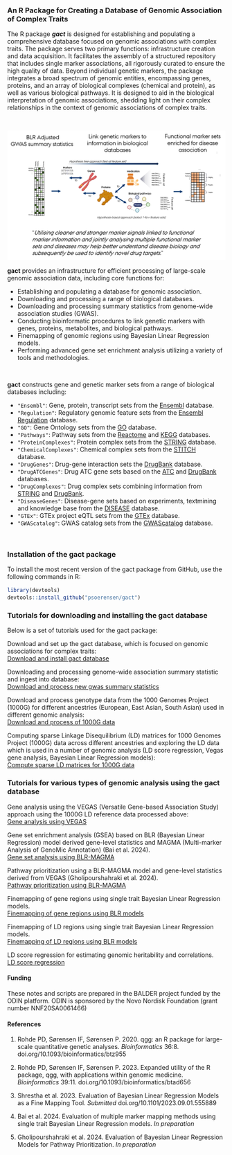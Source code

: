 
<!-- README.md is generated from README.Rmd. Please edit that file -->

### An R Package for Creating a Database of Genomic Association of Complex Traits

The R package ***gact*** is designed for establishing and populating a
comprehensive database focused on genomic associations with complex
traits. The package serves two primary functions: infrastructure
creation and data acquisition. It facilitates the assembly of a
structured repository that includes single marker associations, all
rigorously curated to ensure the high quality of data. Beyond individual
genetic markers, the package integrates a broad spectrum of genomic
entities, encompassing genes, proteins, and an array of biological
complexes (chemical and protein), as well as various biological
pathways. It is designed to aid in the biological interpretation of
genomic associations, shedding light on their complex relationships in
the context of genomic associations of complex traits.

<br>

![](Images/Concept.png) <br>

**gact** provides an infrastructure for efficient processing of
large-scale genomic association data, including core functions for:

- Establishing and populating a database for genomic association.
- Downloading and processing a range of biological databases.
- Downloading and processing summary statistics from genome-wide
  association studies (GWAS).
- Conducting bioinformatic procedures to link genetic markers with
  genes, proteins, metabolites, and biological pathways.
- Finemapping of genomic regions using Bayesian Linear Regression
  models.
- Performing advanced gene set enrichment analysis utilizing a variety
  of tools and methodologies.

<br>

**gact** constructs gene and genetic marker sets from a range of
biological databases including:

- `"Ensembl"`: Gene, protein, transcript sets from the
  [Ensembl](https://www.ensembl.org/index.html) database.
- `"Regulation"`: Regulatory genomic feature sets from the [Ensembl
  Regulation](https://www.ensembl.org/info/genome/funcgen/index.html)
  database.
- `"GO"`: Gene Ontology sets from the [GO](https://geneontology.org)
  database.
- `"Pathways"`: Pathway sets from the [Reactome](https://reactome.org)
  and [KEGG](https://www.genome.jp/kegg/pathway.html) databases.
- `"ProteinComplexes"`: Protein complex sets from the
  [STRING](https://string-db.org) database.
- `"ChemicalComplexes"`: Chemical complex sets from the
  [STITCH](http://stitch.embl.de/) database.
- `"DrugGenes"`: Drug-gene interaction sets the
  [DrugBank](https://go.drugbank.com) database.
- `"DrugATCGenes"`: Drug ATC gene sets based on the
  [ATC](https://www.whocc.no/atc_ddd_index/) and
  [DrugBank](https://go.drugbank.com) databases.
- `"DrugComplexes"`: Drug complex sets combining information from
  [STRING](https://string-db.org) and
  [DrugBank](https://go.drugbank.com).
- `"DiseaseGenes"`: Disease-gene sets based on experiments, textmining
  and knowledge base from the
  [DISEASE](https://diseases.jensenlab.org/Search) database.
- `"GTEx"`: GTEx project eQTL sets from the
  [GTEx](https://www.gtexportal.org/home/downloads/adult-gtex/overview)
  database.
- `"GWAScatalog"`: GWAS catalog sets from the
  [GWAScatalog](https://www.ebi.ac.uk/gwas/) database.

<br>

### Installation of the gact package

To install the most recent version of the gact package from GitHub, use
the following commands in R:

``` r
library(devtools)
devtools::install_github("psoerensen/gact")
```

### Tutorials for downloading and installing the gact database

Below is a set of tutorials used for the gact package:

Download and set up the gact database, which is focused on genomic
associations for complex traits:  
[Download and install gact
database](Document/Download_and_install_gact_database.html)

Downloading and processing genome-wide association summary statistic and
ingest into database:  
[Download and process new gwas summary
statistics](Document/Download_and_process_gwas.html)

Download and process genotype data from the 1000 Genomes Project (1000G)
for different ancestries (European, East Asian, South Asian) used in
different genomic analysis:  
[Download and process of 1000G data](Document/Process_1000G.html)

Computing sparse Linkage Disequilibrium (LD) matrices for 1000 Genomes
Project (1000G) data across different ancestries and exploring the LD
data which is used in a number of genomic analysis (LD score regression,
Vegas gene analysis, Bayesian Linear Regression models):  
[Compute sparse LD matrices for 1000G
data](Document/Compute_sparseLD_1000G.html)

### Tutorials for various types of genomic analysis using the gact database

Gene analysis using the VEGAS (Versatile Gene-based Association Study)
approach using the 1000G LD reference data processed above:  
[Gene analysis using VEGAS](Document/Gene_analysis_vegas.html)

Gene set enrichment analysis (GSEA) based on BLR (Bayesian Linear
Regression) model derived gene-level statistics and MAGMA (Multi-marker
Analysis of GenoMic Annotation) (Bai et al. 2024).  
[Gene set analysis using
BLR-MAGMA](Document/Gene_set_analysis_blr_magma.html)

Pathway prioritization using a BLR-MAGMA model and gene-level statistics
derived from VEGAS (Gholipourshahraki et al. 2024).  
[Pathway prioritization using
BLR-MAGMA](Document/Pathway_prioritization_blr_magma.html)

Finemapping of gene regions using single trait Bayesian Linear
Regression models.  
[Finemapping of gene regions using BLR
models](Document/Finemapping_gene_regions_blr.html)

Finemapping of LD regions using single trait Bayesian Linear Regression
models.  
[Finemapping of LD regions using BLR
models](Document/Finemapping_ld_regions_blr.html)

LD score regression for estimating genomic heritability and
correlations.  
[LD score regression](Document/LD_score_regression.html)

#### Funding

These notes and scripts are prepared in the BALDER project funded by the
ODIN platform. ODIN is sponsored by the Novo Nordisk Foundation (grant
number NNF20SA0061466)

#### References

1.  Rohde PD, Sørensen IF, Sørensen P. 2020. qgg: an R package for
    large-scale quantitative genetic analyses. *Bioinformatics* 36:8.
    doi.org/10.1093/bioinformatics/btz955

2.  Rohde PD, Sørensen IF, Sørensen P. 2023. Expanded utility of the R
    package, qgg, with applications within genomic medicine.
    *Bioinformatics* 39:11. doi.org/10.1093/bioinformatics/btad656

3.  Shrestha et al. 2023. Evaluation of Bayesian Linear Regression
    Models as a Fine Mapping Tool. *Submitted*
    doi.org/10.1101/2023.09.01.555889

4.  Bai et al. 2024. Evaluation of multiple marker mapping methods using
    single trait Bayesian Linear Regression models. *In preparation*

5.  Gholipourshahraki et al. 2024. Evaluation of Bayesian Linear
    Regression Models for Pathway Prioritization. *In preparation*

<!-- ### Need -->
<!-- The genomic research community is accumulating vast quantities of data on genomic associations with complex traits at an unprecedented pace. The primary challenges are the complexity of biologically interpreting genomic data and the absence of a unified repository capable of supporting both the storage of diverse genomic information and complex bioinformatic analyses. This repository is essential for facilitating the interpretation of large-scale genomic association data, bridging the gap between data collection and biological understanding. -->
<!-- ### Approach -->
<!-- We provide a streamlined solution that enhances research efficiency and fosters a deeper biological comprehension of genomic associations, addressing both current challenges and enabling future discoveries by providing: -->
<!-- * Infrastructure Creation: Establishes an accessible, structured database for genomic data, ensuring ease of organization and access. -->
<!-- * Data Acquisition: Automates the collection and integration of biological databases and GWAS summary statistics, simplifying the assembly of diverse genomic data. -->
<!-- * Bioinformatic Analysis: Offers tools for linking genetic markers to genes, proteins, and pathways, facilitating a deeper genetic understanding of complex traits. -->
<!-- * Advanced Analytical Tools: Supports precise genomic region mapping and enrichment analysis, enhancing the analysis of genetic contributions to complex traits. -->
<!-- ### Benefit -->
<!-- Our solution's benefits collectively enhance the capacity for advanced genomic research, making our software a valuable tool for uncovering deeper insights into complex traits and driving forward the field of genomics. -->
<!-- * Comprehensive Genomic Analysis: Enables detailed studies of complex traits through efficient data processing and analysis tools, allowing for more in-depth research outcomes. -->
<!-- * Streamlined Workflow: Automates data handling, saving considerable time and resources, thus facilitating more ambitious genomic research projects. -->
<!-- * Enhanced Data Quality: Ensures the reliability of research findings through meticulous curation and sophisticated analytical techniques, raising the standard of data integrity. -->
<!-- * Innovative Research Opportunities: Opens the door to groundbreaking studies by integrating diverse bioinformatic tools and methodologies, fostering innovation in genomic research. -->
<!-- ### Competition -->
<!-- Compared to other genomic databases and analysis tools, our software stands out due to its: -->
<!-- * All-encompassing Approach: It not only compiles an extensive range of genomic data but also provides advanced tools for bioinformatic analysis and interpretation, offering a more holistic solution for genomic research. -->
<!-- * Automation and Efficiency: The package's ability to automate the downloading, processing, and analysis of complex genomic data sets it apart, enhancing research efficiency. -->
<!-- * Quality and Reliability: Emphasizing rigorous data curation and the use of advanced analytical techniques ensures that the gact package meets the highest standards of data integrity and research validity. -->
<!-- In summary, our software addresses the critical needs of the genomic research community by providing an integrated, efficient, and high-quality platform for exploring genomic associations with complex traits, significantly advancing the potential for discovery and innovation in the field. -->

